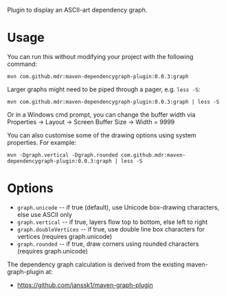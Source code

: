 Plugin to display an ASCII-art dependency graph.

Usage
=====

You can run this without modifying your project with the following command:

    mvn com.github.mdr:maven-dependencygraph-plugin:0.0.3:graph

Larger graphs might need to be piped through a pager, e.g. `less -S`:

    mvn com.github.mdr:maven-dependencygraph-plugin:0.0.3:graph | less -S

Or in a Windows cmd prompt, you can change the buffer width via Properties -> Layout -> Screen Buffer Size -> Width = 9999

You can also customise some of the drawing options using system properties. For example:

    mvn -Dgraph.vertical -Dgraph.rounded com.github.mdr:maven-dependencygraph-plugin:0.0.3:graph | less -S

Options
=======

* `graph.unicode` -- if true (default), use Unicode box-drawing characters, else use ASCII only
* `graph.vertical` -- if true, layers flow top to bottom, else left to right
* `graph.doubleVertices` -- if true, use double line box characters for vertices (requires graph.unicode)
* `graph.rounded` -- if true, draw corners using rounded characters (requires graph.unicode)

The dependency graph calculation is derived from the existing maven-graph-plugin at:

* https://github.com/janssk1/maven-graph-plugin
